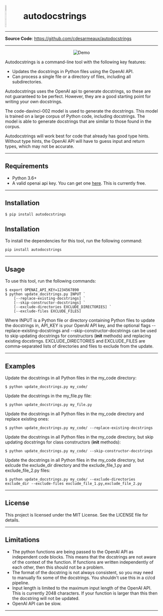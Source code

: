 

<div style="display: flex; align-items: center; margin-bottom: 10px; margin-top: 10px">
  <img src="./docs/img/docstring.png" alt="Logo" style="width: 8%; margin-right: 20px;">
  <h1 style="margin: 0; border: 0;">autodocstrings</h1>
</div>

---

**Source Code**: <a href="https://github.com/cdesarmeaux/autodocstrings" target="_blank">https://github.com/cdesarmeaux/autodocstrings</a>

<!-- <p align="center">
<a href="https://github.com/tiangolo/typer/actions?query=workflow%3ATest" target="_blank">
    <img src="https://github.com/cdesarmeaux/autodocstrings/actions/workflows/run_tests_and_report.yml/badge.svg" alt="Test">
</a>
</p> -->


---

<p align="center">
<img src="./docs/img/demo.gif" alt="Demo">
</p>

Autodocstrings is a command-line tool with the following key features:

* Updates the docstrings in Python files using the OpenAI API.
* Can process a single file or a directory of files, including all subdirectories.

Autodocstrings uses the OpenAI api to generate docstrings, so these are not guaranteed to be perfect. However, they are a good starting point for writing your own docstrings.

The code-davinci-002 model is used to generate the docstrings. This model is trained on a large corpus of Python code, including docstrings. The model is able to generate docstrings that are similar to those found in the corpus.

Autodocstrings will work best for code that already has good type hints. Without type hints, the OpenAI API will have to guess input and return types, which may not be accurate.

---

## Requirements

* Python 3.6+
* A valid openai api key. You can get one [here](https://beta.openai.com/docs/api-reference/authentication). This is currently free.

---

## Installation

<div class="termy">

```console
$ pip install autodocstrings
```

</div>

## Installation
To install the dependencies for this tool, run the following command:

`pip install autodocstrings`

---
## Usage
To use this tool, run the following commands:

<div class="termy">

```console
$ export OPENAI_API_KEY=1234567890
$ python update_docstrings.py INPUT `       
    [--replace-existing-docstrings] `
    [--skip-constructor-docstrings] `
    [--exclude-directories EXCLUDE_DIRECTORIES] `
    [--exclude-files EXCLUDE_FILES]
```

</div>

Where INPUT is a Python file or directory containing Python files to update the docstrings in, API_KEY is your OpenAI API key, and the optional flags --replace-existing-docstrings and --skip-constructor-docstrings can be used to skip updating docstrings for constructors (__init__ methods) and replacing existing docstirngs. EXCLUDE_DIRECTORIES and EXCLUDE_FILES are comma-separated lists of directories and files to exclude from the update.

---
## Examples
Update the docstrings in all Python files in the my_code directory:

<div class="termy">

```console
$ python update_docstrings.py my_code/
```

</div>

Update the docstrings in the my_file.py file:

<div class="termy">

```console
$ python update_docstrings.py my_file.py
```

</div>

Update the docstrings in all Python files in the my_code directory and replace existing ones:

<div class="termy">

```console
$ python update_docstrings.py my_code/ --replace-existing-docstrings
```

</div>

Update the docstrings in all Python files in the my_code directory, but skip updating docstrings for class constructors (__init__ methods):

<div class="termy">

```console
$ python update_docstrings.py my_code/ --skip-constructor-docstrings
```

</div>

Update the docstrings in all Python files in the my_code directory, but exlcude the exclude_dir directory and the exclude_file_1.py and exclude_file_2.py files:

<div class="termy">

```console
$ python update_docstrings.py my_code/ --exclude-directories exclude_dir --exclude-files exclude_file_1.py,exclude_file_2.py
```

</div>

---
## License
This project is licensed under the MIT License. See the LICENSE file for details.

---
## Limitations

* The python functions are being passed to the OpenAI API as independent code blocks. This means that the docstrings are not aware of the context of the function. If functions are written independently of each other, then this should not be a problem.
* The format of the docstring is not always consistent, so you may need to manually fix some of the docstrings. You shouldn't use this in a ci/cd pipeline.
* Input length is limited to the maximum input length of the OpenAI API. This is currently 2048 characters. If your function is larger than this then the docstring will not be updated.
* OpenAI API can be slow.

---